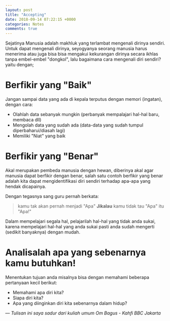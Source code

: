 ```yaml
---
layout: post
title: "Accepting"
date: 2018-09-14 07:22:15 +0000
categories: Notes
comments: true
---
```

Sejatinya Manusia adalah makhluk yang terlambat mengenali dirinya sendiri. Untuk dapat mengenali dirinya, seyogyanya seorang manusia harus menerima atau juga bisa bisa mengakui kekurangan dirinya secara ikhlas tanpa embel-embel "dongkol", lalu bagaimana cara mengenali diri sendiri? yaitu dengan;

# Berfikir yang "Baik"
Jangan sampai data yang ada di kepala terputus dengan memori (ingatan), dengan cara:
- Olahlah data sebanyak mungkin (perbanyak mempalajari hal-hal baru, membaca dll)
- Mengolah data yang sudah ada (data-data yang sudah tumpul diperbaharui/diasah lagi)
- Memiliki "Niat" yang baik

# Berfikir yang "Benar"
Akal merupakan pembeda manusia dengan hewan, diberinya akal agar manusia dapat berfikir dengan benar, salah satu contoh berfikir yang benar adalah kita dapat mengidentifikasi diri sendiri terhadap apa-apa yang hendak dicapainya.

Dengan tegasnya sang guru pernah berkata:
> kamu tak akan pernah menjadi "Apa" **Jikalau** kamu tidak tau "Apa" itu "Apa!"

Dalam mempelajari segala hal, pelajarilah hal-hal yang tidak anda sukai, karena mempelajari hal-hal yang anda sukai pasti anda sudah mengerti (sedikit banyaknya) dengan mudah.


# Analisalah apa yang sebenarnya kamu butuhkan!
Menentukan tujuan anda misalnya bisa dengan memahami beberapa pertanyaan kecil berikut:
- Memahami apa diri kita?
- Siapa diri kita?
- Apa yang diinginkan diri kita sebenarnya dalam hidup?

&mdash; *Tulisan ini saya sadur dari kuliah umum Om Bagus - Kahfi BBC Jakarta*


